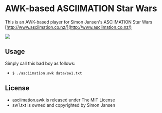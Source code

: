 AWK-based ASCIIMATION Star Wars
===============================

This is an AWK-based player for Simon Jansen's ASCIIMATION Star Wars [http://www.asciimation.co.nz/](http://www.asciimation.co.nz/)  

<img src="https://github.com/jonahharris/asciimation-starwars-awk/raw/master/screenshot/asciimation.png"/>

Usage
-----

Simply call this bad boy as follows:

- `$ ./asciimation.awk data/sw1.txt`

License
-------

 - asciimation.awk is released under The MIT License
 - sw1.txt is owned and copyrighted by Simon Jansen

